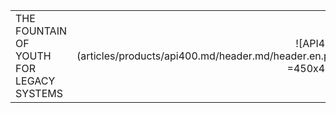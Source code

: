 |   |   | 
|:------|----------:|
| THE FOUNTAIN OF YOUTH FOR LEGACY SYSTEMS | ![API400](articles/products/api400.md/header.md/header.en.png =450x460) |
